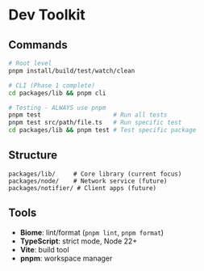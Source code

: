 # Dev Toolkit

## Commands

```bash
# Root level
pnpm install/build/test/watch/clean

# CLI (Phase 1 complete)
cd packages/lib && pnpm cli

# Testing - ALWAYS use pnpm
pnpm test                    # Run all tests
pnpm test src/path/file.ts   # Run specific test
cd packages/lib && pnpm test # Test specific package
```

## Structure

```
packages/lib/     # Core library (current focus)
packages/node/    # Network service (future)
packages/notifier/ # Client apps (future)
```

## Tools

- **Biome**: lint/format (`pnpm lint`, `pnpm format`)
- **TypeScript**: strict mode, Node 22+
- **Vite**: build tool
- **pnpm**: workspace manager
